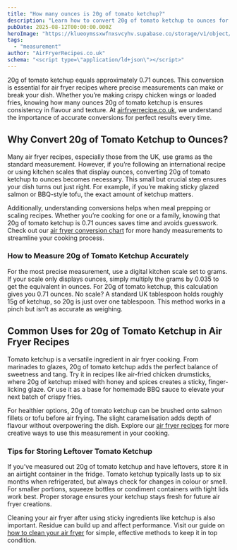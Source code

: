 ```yaml
---
title: "How many ounces is 20g of tomato ketchup?"
description: "Learn how to convert 20g of tomato ketchup to ounces for precise air fryer recipes. Get accurate measurements in seconds!"
pubDate: 2025-08-12T00:00:00.000Z
heroImage: "https://klueoymssxwfnxsvcyhv.supabase.co/storage/v1/object/public/md/20g-tomato-ketchup-to-ounces-b49b5c79.webp"
tags:
  - "measurement"
author: "AirFryerRecipes.co.uk"
schema: "<script type=\"application/ld+json\"></script>"
---
```


<p>20g of tomato ketchup equals approximately 0.71 ounces. This conversion is essential for air fryer recipes where precise measurements can make or break your dish. Whether you’re making crispy chicken wings or loaded fries, knowing how many ounces 20g of tomato ketchup is ensures consistency in flavour and texture. At <a href=https://www.airfryerrecipe.co.uk/>airfryerrecipe.co.uk</a>, we understand the importance of accurate conversions for perfect results every time.</p>

<h2>Why Convert 20g of Tomato Ketchup to Ounces?</h2>  
<p>Many air fryer recipes, especially those from the UK, use grams as the standard measurement. However, if you’re following an international recipe or using kitchen scales that display ounces, converting 20g of tomato ketchup to ounces becomes necessary. This small but crucial step ensures your dish turns out just right. For example, if you’re making sticky glazed salmon or BBQ-style tofu, the exact amount of ketchup matters.</p>  
<p>Additionally, understanding conversions helps when meal prepping or scaling recipes. Whether you’re cooking for one or a family, knowing that 20g of tomato ketchup is 0.71 ounces saves time and avoids guesswork. Check out our <a href=https://www.airfryerrecipe.co.uk/air-fryer-conversion-chart>air fryer conversion chart</a> for more handy measurements to streamline your cooking process.</p>  

<h3>How to Measure 20g of Tomato Ketchup Accurately</h3>  
<p>For the most precise measurement, use a digital kitchen scale set to grams. If your scale only displays ounces, simply multiply the grams by 0.035 to get the equivalent in ounces. For 20g of tomato ketchup, this calculation gives you 0.71 ounces. No scale? A standard UK tablespoon holds roughly 15g of ketchup, so 20g is just over one tablespoon. This method works in a pinch but isn’t as accurate as weighing.</p>  

<h2>Common Uses for 20g of Tomato Ketchup in Air Fryer Recipes</h2>  
<p>Tomato ketchup is a versatile ingredient in air fryer cooking. From marinades to glazes, 20g of tomato ketchup adds the perfect balance of sweetness and tang. Try it in recipes like air-fried chicken drumsticks, where 20g of ketchup mixed with honey and spices creates a sticky, finger-licking glaze. Or use it as a base for homemade BBQ sauce to elevate your next batch of crispy fries.</p>  
<p>For healthier options, 20g of tomato ketchup can be brushed onto salmon fillets or tofu before air frying. The slight caramelisation adds depth of flavour without overpowering the dish. Explore our <a href=https://www.airfryerrecipe.co.uk/recipes>air fryer recipes</a> for more creative ways to use this measurement in your cooking.</p>  

<h3>Tips for Storing Leftover Tomato Ketchup</h3>  
<p>If you’ve measured out 20g of tomato ketchup and have leftovers, store it in an airtight container in the fridge. Tomato ketchup typically lasts up to six months when refrigerated, but always check for changes in colour or smell. For smaller portions, squeeze bottles or condiment containers with tight lids work best. Proper storage ensures your ketchup stays fresh for future air fryer creations.</p>  

<p>Cleaning your air fryer after using sticky ingredients like ketchup is also important. Residue can build up and affect performance. Visit our guide on <a href=https://www.airfryerrecipe.co.uk/air-fryer-cleaner>how to clean your air fryer</a> for simple, effective methods to keep it in top condition.</p>